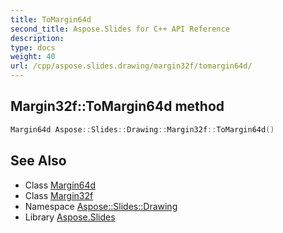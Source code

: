 ```yaml
---
title: ToMargin64d
second_title: Aspose.Slides for C++ API Reference
description: 
type: docs
weight: 40
url: /cpp/aspose.slides.drawing/margin32f/tomargin64d/
---
```

## Margin32f::ToMargin64d method




```cpp
Margin64d Aspose::Slides::Drawing::Margin32f::ToMargin64d()
```

## See Also

* Class [Margin64d](../../margin64d/)
* Class [Margin32f](../)
* Namespace [Aspose::Slides::Drawing](../../)
* Library [Aspose.Slides](../../../)
